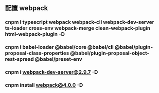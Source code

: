 ## 配置 webpack
### cnpm i typescript webpack webpack-cli webpack-dev-server ts-loader cross-env webpack-merge clean-webpack-plugin html-webpack-plugin -D
### cnpm i babel-loader @babel/core @babel/cli @babel/plugin-proposal-class-properties @babel/plugin-proposal-object-rest-spread @babel/preset-env
 
### cnpm i webpack-dev-server@2.9.7 -D
### cnpm install webpack@4.0.0 -D
